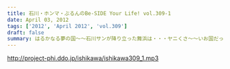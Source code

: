 ```yaml
---
title: 石川・ホンマ・ぶるんのBe-SIDE Your Life! vol.309-1
date: April 03, 2012
tags: ['2012', 'April 2012', 'vol.309']
draft: false
summary: はるかなる夢の国～～石川サンが降り立った舞浜は・・・ヤニくさ～～いお国だったようでして！？さてさて・・・ＮＡＭＡＥ
---
```


http://project-phi.ddo.jp/ishikawa/ishikawa309_1.mp3
